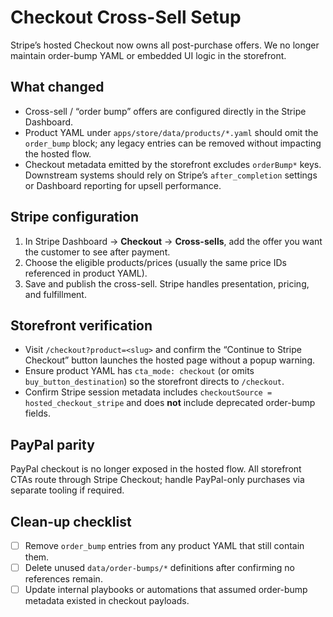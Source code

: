 # Checkout Cross-Sell Setup

Stripe’s hosted Checkout now owns all post-purchase offers. We no longer maintain order-bump YAML or embedded UI logic in the storefront.

## What changed

- Cross-sell / “order bump” offers are configured directly in the Stripe Dashboard.
- Product YAML under `apps/store/data/products/*.yaml` should omit the `order_bump` block; any legacy entries can be removed without impacting the hosted flow.
- Checkout metadata emitted by the storefront excludes `orderBump*` keys. Downstream systems should rely on Stripe’s `after_completion` settings or Dashboard reporting for upsell performance.

## Stripe configuration

1. In Stripe Dashboard → **Checkout** → **Cross-sells**, add the offer you want the customer to see after payment.
2. Choose the eligible products/prices (usually the same price IDs referenced in product YAML).
3. Save and publish the cross-sell. Stripe handles presentation, pricing, and fulfillment.

## Storefront verification

- Visit `/checkout?product=<slug>` and confirm the “Continue to Stripe Checkout” button launches the hosted page without a popup warning.
- Ensure product YAML has `cta_mode: checkout` (or omits `buy_button_destination`) so the storefront directs to `/checkout`.
- Confirm Stripe session metadata includes `checkoutSource = hosted_checkout_stripe` and does **not** include deprecated order-bump fields.

## PayPal parity

PayPal checkout is no longer exposed in the hosted flow. All storefront CTAs route through Stripe Checkout; handle PayPal-only purchases via separate tooling if required.

## Clean-up checklist

- [ ] Remove `order_bump` entries from any product YAML that still contain them.
- [ ] Delete unused `data/order-bumps/*` definitions after confirming no references remain.
- [ ] Update internal playbooks or automations that assumed order-bump metadata existed in checkout payloads.
